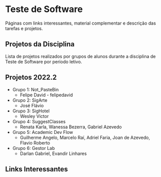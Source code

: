 # Teste de Software

Páginas com links interessantes, material complementar e descrição das tarefas e projetos.

## Projetos da Disciplina

Lista de projetos realizados por grupos de alunos durante a disciplina de Teste de Software por período letivo.

## Projetos 2022.2

* Grupo 1: Not_PasteBin
  * Felipe David - felipedavid
* Grupo 2: SigArte
  * José Flávio
* Grupo 3: SigHotel
  * Wesley Victor
* Grupo 4: SuggestClasses
  * Renata Karla, Wanessa Bezerra, Gabriel Azevedo
* Grupo 5: Academic Dev Flow
  * Guilherme Angelo, Marcelo Raí, Adriel Faria, Joan de Azevedo, Flavio Roberto
* Grupo 6: Gestor Lab
  * Darlan Gabriel, Evandir Linhares

## Links Interessantes
